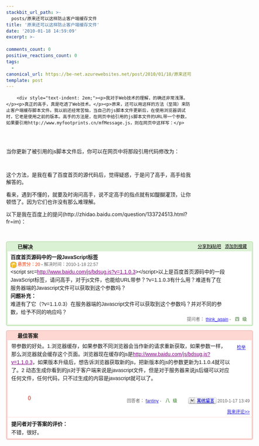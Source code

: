 ```yaml
---
stackbit_url_path: >-
  posts/原来还可以这样防止客户端缓存文件
title: '原来还可以这样防止客户端缓存文件'
date: '2010-01-18 14:59:09'
excerpt: >-
  
comments_count: 0
positive_reactions_count: 0
tags: 
  - 
canonical_url: https://be-net.azurewebsites.net/post/2010/01/18/原来还可以这样防止客户端缓存文件
template: post
---
```


        <div style="text-indent: 2em;"><p>我对于Web技术的理解，的确还非常浅薄。</p><p>真正的高手，真是吃透了Web技术。</p><p>原来，还可以用这样的方法（至简）来防止客户端缓存脚本文件。我以前还经常苦恼，当自己的js脚本文件更新后，在使用浏览器调试时，它老是使用之前的版本。高手的方法是，在网页中给引用的js脚本文件的URL带一个参数，如果要引用http://www.myfootprints.cn/mfMessage.js，则在网页中这样写：</p>
<pre style="text-indent: 0;" class="brush: javascript"><script type="text/javascript" src="http://www.myfootprints.cn/mfMessage.js?v=1.2">
</script>
</pre>
<p>当你更新了被引用的js脚本文件后，你可以在网页中将那段引用代码修改为：</p>
<pre class="brush: javascript" style="text-indent: 0;"><script type="text/javascript" src="http://www.myfootprints.cn/mfMessage.js?v=1.3">
</script>
</pre>
<p>这个方法，是我在看了百度首页的源代码后，觉得疑惑，于是问了高手，高手给我解答的。</p><p>看来，遇到不懂的，就要及时询问高手，说不定高手的指点就有如醍醐灌顶，让你顿悟了。因为它们也许没有那么难理解。</p><p>以下是我在百度上的提问(http://zhidao.baidu.com/question/133724513.html?fr=im)：</p><p>&nbsp;</p><p><span class="Apple-style-span" style="font-family: Arial; line-height: 18px; "></span></p><div class="mb12 bai" style="line-height: 18px; font-size: 12px; font-family: Arial; width: 674px; position: relative; zoom: 1; margin-bottom: 12px; "><div class="rg_1" style="line-height: 18px; font-size: 0px; font-family: Arial; height: 1px; overflow-x: hidden; overflow-y: hidden; margin-top: 0px; margin-right: 3px; margin-bottom: 0px; margin-left: 3px; border-top-width: 0px; border-right-width: 0px; border-bottom-width: 0px; border-left-width: 0px; border-top-style: solid; border-right-style: solid; border-bottom-style: solid; border-left-style: solid; border-top-color: rgb(165, 218, 148); border-right-color: rgb(165, 218, 148); border-bottom-color: rgb(165, 218, 148); border-left-color: rgb(165, 218, 148); background-image: initial; background-attachment: initial; background-origin: initial; background-clip: initial; background-color: rgb(165, 218, 148); background-position: initial initial; background-repeat: initial initial; ">&nbsp;</div><div class="rg_2" style="line-height: 18px; font-size: 0px; font-family: Arial; height: 1px; overflow-x: hidden; overflow-y: hidden; margin-top: 0px; margin-right: 1px; margin-bottom: 0px; margin-left: 1px; border-top-width: 0px; border-right-width: 2px; border-bottom-width: 0px; border-left-width: 2px; border-top-style: solid; border-right-style: solid; border-bottom-style: solid; border-left-style: solid; border-top-color: rgb(165, 218, 148); border-right-color: rgb(165, 218, 148); border-bottom-color: rgb(165, 218, 148); border-left-color: rgb(165, 218, 148); background-image: initial; background-attachment: initial; background-origin: initial; background-clip: initial; background-color: rgb(219, 241, 212); background-position: initial initial; background-repeat: initial initial; ">&nbsp;</div><div class="rg_3" style="line-height: 18px; font-size: 0px; font-family: Arial; height: 1px; overflow-x: hidden; overflow-y: hidden; margin-top: 0px; margin-right: 1px; margin-bottom: 0px; margin-left: 1px; border-top-width: 0px; border-right-width: 1px; border-bottom-width: 0px; border-left-width: 1px; border-top-style: solid; border-right-style: solid; border-bottom-style: solid; border-left-style: solid; border-top-color: rgb(165, 218, 148); border-right-color: rgb(165, 218, 148); border-bottom-color: rgb(165, 218, 148); border-left-color: rgb(165, 218, 148); background-image: initial; background-attachment: initial; background-origin: initial; background-clip: initial; background-color: rgb(219, 241, 212); background-position: initial initial; background-repeat: initial initial; ">&nbsp;</div><div class="rg" style="line-height: 18px; font-size: 12px; font-family: Arial; border-left-width: 1px; border-left-style: solid; border-left-color: rgb(165, 218, 148); border-right-width: 1px; border-right-style: solid; border-right-color: rgb(165, 218, 148); zoom: 1; padding-bottom: 1px; background-image: initial; background-attachment: initial; background-origin: initial; background-clip: initial; background-color: rgb(219, 241, 212); background-position: initial initial; background-repeat: initial initial; "><div class="t1" id="question_status" style="line-height: 24px; font-size: 14px; font-family: Arial; padding-left: 10px; height: 24px; font-weight: bold; "><div style="line-height: 18px; font-size: 12px; font-family: Arial; width: 150px; float: right; font-weight: normal; "><a href="http://zhidao.baidu.com/question/133724513.html?fr=im#" target="_blank" id="shareItiebaHook" class="lbk" style="color: rgb(0, 0, 0); margin-right: 7px; ">分享到<b style="font-size: 14px; font-family: 宋体; ">i</b>贴吧</a>&nbsp;<a href="http://cang.baidu.com/do/add" onclick="window.open('http://cang.baidu.com/do/add?it='+encodeURIComponent(document.title)+'&amp;iu='+encodeURIComponent(location.href)+'&amp;tn=%E7%9F%A5%E9%81%93%E9%97%AE%E9%A2%98%2C&amp;fr=ik#nw=1','_s','scrollbars=no,width=600,height=450,right=75,top=20,status=no,resizable=yes'); return false;" target="_blank" class="lbk" style="color: rgb(0, 0, 0); line-height: 22px; ">添加到搜藏</a></div><div class="ico" style="line-height: 18px; font-size: 12px; font-family: Arial; margin-top: 4px; width: 20px; float: left; "><div class="iok" style="line-height: 18px; font-size: 12px; font-family: Arial; background-image: url(http://img.baidu.com/img/iknow/icons.gif); background-attachment: initial; background-origin: initial; background-clip: initial; background-color: transparent; width: 16px; height: 16px; margin-right: 2px; overflow-x: hidden; overflow-y: hidden; float: left; background-position: 0px -96px; background-repeat: no-repeat no-repeat; ">&nbsp;</div></div>已解决</div><div class="bc0" style="line-height: 18px; font-size: 12px; font-family: Arial; padding-top: 5px; padding-right: 5px; padding-bottom: 5px; padding-left: 8px; margin-top: 0px; margin-right: 3px; margin-bottom: 0px; margin-left: 3px; background-image: initial; background-attachment: initial; background-origin: initial; background-clip: initial; background-color: rgb(255, 255, 255); background-position: initial initial; background-repeat: initial initial; "><div class="p90" style="line-height: 18px; font-size: 12px; font-family: Arial; width: 587px; "><div class="f14 B wr" id="question_title" style="line-height: 22px; font-size: 14px; font-family: Arial; font-weight: bold; table-layout: fixed; word-wrap: break-word; "><cq>百度首页源码中的一段JavaScript标签</cq></div><div id="question_info" style="line-height: 18px; font-size: 12px; font-family: Arial; "><span class="red" style="color: rgb(255, 51, 0); "><img src="https://raw.githubusercontent.com/Jeff-Tian/blogengine.net/master/Source/BlogEngine/BlogEngine.NET/App_Data/files/image_367.png" width="16" height="16" align="absmiddle" alt="">&nbsp;悬赏分：20</span>&nbsp;-&nbsp;<span class="gray" style="color: rgb(102, 102, 102); ">解决时间：2010-1-18 22:57</span></div><div class="f14" id="question_content" style="line-height: 22px; font-size: 14px; font-family: Arial; "><cd><pre style="margin-top: 0px; margin-right: 0px; margin-bottom: 0px; margin-left: 0px; padding-top: 0px; padding-right: 0px; padding-bottom: 0px; padding-left: 0px; font-weight: normal; zoom: 1; white-space: pre-wrap; word-wrap: break-word; font-size: 14px; line-height: 22px; font-family: Arial; ">&lt;script src=<a href="http://www.baidu.com/js/bdsug.js?v=1.1.0.3" target="_blank" style="color: rgb(128, 0, 128); ">http://www.baidu.com/js/bdsug.js?v=1.1.0.3</a>&gt;&lt;/script&gt;以上是百度首页源码中的一段JavaScript标签，请问高手，对于js文件，也能给URL带参？?v=1.1.0.3有什么用？难道有了在服务器端的Javascript文件可以获取到这个参数吗？ </pre></cd></div><div id="question_sup" style="line-height: 18px; font-size: 12px; font-family: Arial; "><div id="suplycontent" class="f14" style="line-height: 22px; font-size: 14px; font-family: Arial; "><b>问题补充：</b><pre style="margin-top: 0px; margin-right: 0px; margin-bottom: 0px; margin-left: 0px; padding-top: 0px; padding-right: 0px; padding-bottom: 0px; padding-left: 0px; font-weight: normal; zoom: 1; white-space: pre-wrap; word-wrap: break-word; font-size: 14px; line-height: 22px; font-family: Arial; ">难道有了它（?v=1.1.0.3）在服务器端的Javascript文件可以获取到这个参数吗？并对不同的参数，给予不同的响应吗？</pre></div></div></div><div align="right" class="gray" id="question_author" style="line-height: 18px; font-size: 12px; font-family: Arial; color: rgb(102, 102, 102); ">提问者：&nbsp;<a href="http://passport.baidu.com/?business&amp;aid=6&amp;un=think%5Fagain#2" target="_blank" info="c98d7468696e6b5f616761696e3d03" user="think_again" style="color: rgb(38, 28, 220); ">think_again</a>&nbsp;-&nbsp;<a href="http://www.baidu.com/search/zhidao_help.html#如何选择头衔" target="_blank" class="gradeholder" style="color: rgb(37, 110, 22); text-decoration: none; cursor: pointer; "><span class="level4" title="助理" style="color: rgb(37, 110, 22); padding-top: 3px; padding-right: 0px; padding-bottom: 2px; padding-left: 8px; zoom: 1; font-family: 宋体; letter-spacing: 8px; background-image: url(http://img.baidu.com/img/iknow/grade.gif); background-attachment: initial; background-origin: initial; background-clip: initial; background-color: initial; background-position: 0px -161px; background-repeat: no-repeat no-repeat; ">四级</span></a></div></div></div><div class="rg_4" style="line-height: 18px; font-size: 0px; font-family: Arial; height: 1px; overflow-x: hidden; overflow-y: hidden; margin-top: 0px; margin-right: 1px; margin-bottom: 0px; margin-left: 1px; border-top-width: 0px; border-right-width: 1px; border-bottom-width: 0px; border-left-width: 1px; border-top-style: solid; border-right-style: solid; border-bottom-style: solid; border-left-style: solid; border-top-color: rgb(165, 218, 148); border-right-color: rgb(165, 218, 148); border-bottom-color: rgb(165, 218, 148); border-left-color: rgb(165, 218, 148); background-image: initial; background-attachment: initial; background-origin: initial; background-clip: initial; background-color: rgb(219, 241, 212); background-position: initial initial; background-repeat: initial initial; ">&nbsp;</div><div class="rg_5" style="line-height: 18px; font-size: 0px; font-family: Arial; height: 1px; overflow-x: hidden; overflow-y: hidden; margin-top: 0px; margin-right: 1px; margin-bottom: 0px; margin-left: 1px; border-top-width: 0px; border-right-width: 2px; border-bottom-width: 0px; border-left-width: 2px; border-top-style: solid; border-right-style: solid; border-bottom-style: solid; border-left-style: solid; border-top-color: rgb(165, 218, 148); border-right-color: rgb(165, 218, 148); border-bottom-color: rgb(165, 218, 148); border-left-color: rgb(165, 218, 148); background-image: initial; background-attachment: initial; background-origin: initial; background-clip: initial; background-color: rgb(219, 241, 212); background-position: initial initial; background-repeat: initial initial; ">&nbsp;</div><div class="rg_1" style="line-height: 18px; font-size: 0px; font-family: Arial; height: 1px; overflow-x: hidden; overflow-y: hidden; margin-top: 0px; margin-right: 3px; margin-bottom: 0px; margin-left: 3px; border-top-width: 0px; border-right-width: 0px; border-bottom-width: 0px; border-left-width: 0px; border-top-style: solid; border-right-style: solid; border-bottom-style: solid; border-left-style: solid; border-top-color: rgb(165, 218, 148); border-right-color: rgb(165, 218, 148); border-bottom-color: rgb(165, 218, 148); border-left-color: rgb(165, 218, 148); background-image: initial; background-attachment: initial; background-origin: initial; background-clip: initial; background-color: rgb(165, 218, 148); background-position: initial initial; background-repeat: initial initial; ">&nbsp;</div></div><div class="mb12 bai" style="line-height: 18px; font-size: 12px; font-family: Arial; width: 674px; position: relative; zoom: 1; margin-bottom: 12px; "><div class="rr_1" style="line-height: 18px; font-size: 0px; font-family: Arial; height: 1px; overflow-x: hidden; overflow-y: hidden; margin-top: 0px; margin-right: 3px; margin-bottom: 0px; margin-left: 3px; border-top-width: 0px; border-right-width: 0px; border-bottom-width: 0px; border-left-width: 0px; border-top-style: solid; border-right-style: solid; border-bottom-style: solid; border-left-style: solid; border-top-color: rgb(229, 173, 167); border-right-color: rgb(229, 173, 167); border-bottom-color: rgb(229, 173, 167); border-left-color: rgb(229, 173, 167); background-image: initial; background-attachment: initial; background-origin: initial; background-clip: initial; background-color: rgb(229, 173, 167); background-position: initial initial; background-repeat: initial initial; ">&nbsp;</div><div class="rr_2" style="line-height: 18px; font-size: 0px; font-family: Arial; height: 1px; overflow-x: hidden; overflow-y: hidden; margin-top: 0px; margin-right: 1px; margin-bottom: 0px; margin-left: 1px; border-top-width: 0px; border-right-width: 2px; border-bottom-width: 0px; border-left-width: 2px; border-top-style: solid; border-right-style: solid; border-bottom-style: solid; border-left-style: solid; border-top-color: rgb(229, 173, 167); border-right-color: rgb(229, 173, 167); border-bottom-color: rgb(229, 173, 167); border-left-color: rgb(229, 173, 167); background-image: initial; background-attachment: initial; background-origin: initial; background-clip: initial; background-color: rgb(254, 214, 210); background-position: initial initial; background-repeat: initial initial; ">&nbsp;</div><div class="rr_3" style="line-height: 18px; font-size: 0px; font-family: Arial; height: 1px; overflow-x: hidden; overflow-y: hidden; margin-top: 0px; margin-right: 1px; margin-bottom: 0px; margin-left: 1px; border-top-width: 0px; border-right-width: 1px; border-bottom-width: 0px; border-left-width: 1px; border-top-style: solid; border-right-style: solid; border-bottom-style: solid; border-left-style: solid; border-top-color: rgb(229, 173, 167); border-right-color: rgb(229, 173, 167); border-bottom-color: rgb(229, 173, 167); border-left-color: rgb(229, 173, 167); background-image: initial; background-attachment: initial; background-origin: initial; background-clip: initial; background-color: rgb(254, 214, 210); background-position: initial initial; background-repeat: initial initial; ">&nbsp;</div><div class="rr" style="line-height: 18px; font-size: 12px; font-family: Arial; border-left-width: 1px; border-left-style: solid; border-left-color: rgb(229, 173, 167); border-right-width: 1px; border-right-style: solid; border-right-color: rgb(229, 173, 167); zoom: 1; padding-bottom: 1px; background-image: initial; background-attachment: initial; background-origin: initial; background-clip: initial; background-color: rgb(254, 214, 210); background-position: initial initial; background-repeat: initial initial; "><div class="t1" style="line-height: 24px; font-size: 14px; font-family: Arial; padding-left: 10px; height: 24px; font-weight: bold; "><div class="ico" style="line-height: 18px; font-size: 12px; font-family: Arial; margin-top: 4px; width: 20px; float: left; "><div class="ibest" style="line-height: 18px; font-size: 12px; font-family: Arial; background-image: url(http://img.baidu.com/img/iknow/icons.gif); background-attachment: initial; background-origin: initial; background-clip: initial; background-color: transparent; width: 16px; height: 16px; margin-right: 2px; overflow-x: hidden; overflow-y: hidden; float: left; background-position: 0px -32px; background-repeat: no-repeat no-repeat; ">&nbsp;</div></div>最佳答案</div><div class="bc0" style="line-height: 18px; font-size: 12px; font-family: Arial; padding-top: 5px; padding-right: 0pt; padding-bottom: 5px; padding-left: 0pt; margin-top: 0px; margin-right: 3px; margin-bottom: 0px; margin-left: 3px; background-image: initial; background-attachment: initial; background-origin: initial; background-clip: initial; background-color: rgb(255, 255, 255); zoom: 1; background-position: initial initial; background-repeat: initial initial; "><div style="line-height: 18px; font-size: 12px; font-family: Arial; "><div class="accuse accuse2" style="line-height: 18px; font-size: 12px; font-family: Arial; width: 40px; height: 20px; float: right; position: relative; margin-top: 3px; margin-right: 5px; "><dl style="margin-top: 0px; margin-right: 0px; margin-bottom: 0px; margin-left: 0px; padding-top: 0px; padding-right: 0px; padding-bottom: 0px; padding-left: 0px; font-weight: normal; "><dt style="margin-top: 0px; margin-right: 0px; margin-bottom: 0px; margin-left: 0px; padding-top: 3px; padding-right: 0px; padding-bottom: 0px; padding-left: 0px; font-weight: normal; width: 40px; text-indent: 5px; background-image: initial; background-attachment: initial; background-origin: initial; background-clip: initial; background-color: rgb(255, 255, 255); background-position: initial initial; background-repeat: initial initial; "><a href="http://zhidao.baidu.com/question/133724513.html?fr=im#" onclick="checkLoginWA(IknowAccuse.init,this,[1,411569852]);return false;" style="color: rgb(38, 28, 220); ">检举</a></dt></dl></div><div class="f14 p90 pl10" id="best_answer_content" style="line-height: 22px; font-size: 14px; font-family: Arial; width: 599px; padding-left: 10px; "><ca><pre style="margin-top: 0px; margin-right: 0px; margin-bottom: 0px; margin-left: 0px; padding-top: 0px; padding-right: 0px; padding-bottom: 0px; padding-left: 0px; font-weight: normal; zoom: 1; white-space: pre-wrap; word-wrap: break-word; font-size: 14px; line-height: 22px; font-family: Arial; ">带参数的好处。1.浏览器缓存，如果参数不同浏览器会当作新的请求重新获取，如果参数一样，那么浏览器就会缓存这个页面。浏览器现在缓存的js是<a href="http://www.baidu.com/js/bdsug.js?v=1.1.0.3" target="_blank" style="color: rgb(128, 0, 128); ">http://www.baidu.com/js/bdsug.js?v=1.1.0.3</a>，如果版本升级后，想告诉浏览器获取新的js，把新版本的js的参数更新为1.1.0.4就可以了。2 动态生成你看到的js对于客户端来说是javascript文件，但是对于服务器来说js后缀可以对应任何文件，任何代码，只不过生成的内容是javascript就可以了。 </pre></ca></div><div align="right" class="gray" id="best_answer_info" style="line-height: 18px; font-size: 12px; font-family: Arial; color: rgb(102, 102, 102); margin-top: 25px; margin-right: 5px; margin-bottom: 8px; margin-left: 5px; "><div id="pingjia" class="pj" style="line-height: 18px; font-size: 12px; font-family: Arial; height: 39px; clear: both; float: left; "><div class="pj_div" title="回答很有帮助，谢谢!" style="line-height: 18px; font-size: 12px; font-family: Arial; color: rgb(0, 0, 0); float: left; background-image: url(http://img.baidu.com/img/iknow/pj_btn_new.gif); background-attachment: initial; background-origin: initial; background-clip: initial; background-color: initial; cursor: pointer; text-decoration: none; display: block; height: 39px; background-position: 100% 0%; background-repeat: no-repeat no-repeat; "><span style="width: 50px; height: 39px; display: block; float: left; background-image: url(http://img.baidu.com/img/iknow/pj_btn_new.gif); background-attachment: initial; background-origin: initial; background-clip: initial; background-color: initial; background-position: 0px 0%; background-repeat: no-repeat no-repeat; ">&nbsp;</span><b style="float: left; padding-top: 10px; padding-right: 30px; padding-bottom: 12px; padding-left: 0px; color: rgb(221, 115, 104); font-family: arial; font-weight: bold; font-size: 16px; ">0</b></div></div><p style="margin-top: 0px; margin-right: 0px; margin-bottom: 0px; margin-left: 0px; padding-top: 16px; padding-right: 0px; padding-bottom: 0px; padding-left: 0px; ">回答者：&nbsp;<a href="http://passport.baidu.com/?business&amp;aid=6&amp;un=fantiny#2" target="_blank" info="7bcb66616e74696e79bb00" user="fantiny" style="color: rgb(38, 28, 220); ">fantiny</a>&nbsp;-&nbsp;<a href="http://www.baidu.com/search/zhidao_help.html#如何选择头衔" target="_blank" class="gradeholder" style="color: rgb(37, 110, 22); text-decoration: none; cursor: pointer; "><span class="grade8 star5" title="中位魔导士 采纳率：43%" style="color: rgb(37, 110, 22); padding-top: 3px; padding-right: 15px; padding-bottom: 2px; padding-left: 8px; zoom: 1; font-family: 宋体; letter-spacing: 8px; background-image: url(http://img.baidu.com/img/iknow/grade.gif); background-attachment: initial; background-origin: initial; background-clip: initial; background-color: initial; background-position: 0px -115px; background-repeat: no-repeat no-repeat; ">八级</span></a><span id="im-user-7bcb66616e74696e79bb00" title="fantiny">&nbsp;&nbsp;<img onclick="startBaiduHi(&quot;message&quot;,&quot;think_again&quot;,&quot;fantiny&quot;,{clk:&quot;icon&quot;,src:&quot;zhidao&quot;,stat:&quot;normal&quot;});return false;" src="https://raw.githubusercontent.com/Jeff-Tian/blogengine.net/master/Source/BlogEngine/BlogEngine.NET/App_Data/files/image_368.png" style="cursor: pointer; vertical-align: -4px; " alt=""></span>&nbsp;<span class="answer_time">2010-1-17 13:49</span></p><div class="clear" style="line-height: 0; font-size: 0px; font-family: Arial; clear: both; visibility: hidden; ">&nbsp;</div></div><div style="line-height: 18px; font-size: 12px; font-family: Arial; text-align: right; margin-top: 5px; margin-right: 5px; margin-bottom: 5px; margin-left: 5px; "><a href="http://zhidao.baidu.com/remark/133724513.html" target="_blank" style="color: rgb(38, 28, 220); ">我来评论&gt;&gt;</a></div><div class="t2" style="line-height: 24px; font-size: 14px; font-family: Arial; padding-left: 10px; height: 24px; font-weight: bold; border-top-width: 1px; border-top-style: solid; border-top-color: rgb(254, 214, 210); padding-top: 6px; ">提问者对于答案的评价：</div><div class="p90 pl10 f14" id="best_answer_comment" style="line-height: 22px; font-size: 14px; font-family: Arial; width: 599px; padding-left: 10px; "><pre style="margin-top: 0px; margin-right: 0px; margin-bottom: 0px; margin-left: 0px; padding-top: 0px; padding-right: 0px; padding-bottom: 0px; padding-left: 0px; font-weight: normal; zoom: 1; white-space: pre-wrap; word-wrap: break-word; font-size: 14px; line-height: 22px; font-family: Arial; ">不错，很好。</pre></div></div></div></div><div class="rr_4" style="line-height: 18px; font-size: 0px; font-family: Arial; height: 1px; overflow-x: hidden; overflow-y: hidden; margin-top: 0px; margin-right: 1px; margin-bottom: 0px; margin-left: 1px; border-top-width: 0px; border-right-width: 1px; border-bottom-width: 0px; border-left-width: 1px; border-top-style: solid; border-right-style: solid; border-bottom-style: solid; border-left-style: solid; border-top-color: rgb(229, 173, 167); border-right-color: rgb(229, 173, 167); border-bottom-color: rgb(229, 173, 167); border-left-color: rgb(229, 173, 167); background-image: initial; background-attachment: initial; background-origin: initial; background-clip: initial; background-color: rgb(254, 214, 210); background-position: initial initial; background-repeat: initial initial; ">&nbsp;</div><div class="rr_5" style="line-height: 18px; font-size: 0px; font-family: Arial; height: 1px; overflow-x: hidden; overflow-y: hidden; margin-top: 0px; margin-right: 1px; margin-bottom: 0px; margin-left: 1px; border-top-width: 0px; border-right-width: 2px; border-bottom-width: 0px; border-left-width: 2px; border-top-style: solid; border-right-style: solid; border-bottom-style: solid; border-left-style: solid; border-top-color: rgb(229, 173, 167); border-right-color: rgb(229, 173, 167); border-bottom-color: rgb(229, 173, 167); border-left-color: rgb(229, 173, 167); background-image: initial; background-attachment: initial; background-origin: initial; background-clip: initial; background-color: rgb(254, 214, 210); background-position: initial initial; background-repeat: initial initial; ">&nbsp;</div><div class="rr_1" style="line-height: 18px; font-size: 0px; font-family: Arial; height: 1px; overflow-x: hidden; overflow-y: hidden; margin-top: 0px; margin-right: 3px; margin-bottom: 0px; margin-left: 3px; border-top-width: 0px; border-right-width: 0px; border-bottom-width: 0px; border-left-width: 0px; border-top-style: solid; border-right-style: solid; border-bottom-style: solid; border-left-style: solid; border-top-color: rgb(229, 173, 167); border-right-color: rgb(229, 173, 167); border-bottom-color: rgb(229, 173, 167); border-left-color: rgb(229, 173, 167); background-image: initial; background-attachment: initial; background-origin: initial; background-clip: initial; background-color: rgb(229, 173, 167); background-position: initial initial; background-repeat: initial initial; ">&nbsp;</div></div><a name="irelatelink"></a><div class="mb12 bai" style="line-height: 18px; font-size: 12px; font-family: Arial; width: 674px; position: relative; zoom: 1; margin-bottom: 12px; ">&nbsp;</div><p></p></div><p>&nbsp;</p>
      